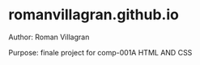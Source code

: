 # romanvillagran.github.io

Author: Roman Villagran

Purpose: finale project for comp-001A HTML AND CSS

